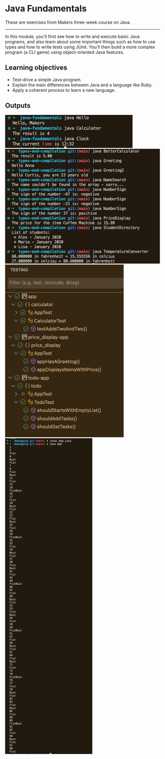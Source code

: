 # Java Fundamentals

These are exercises from Makers three-week course on Java.


----
In this module, you'll first see how to write and execute basic Java programs, and also learn about some important things such as how to use types and how to write tests using JUnit. You'll then build a more complex program (a CLI game) using object-oriented Java features.

## Learning objectives
* Test-drive a simple Java program.
* Explain the main differences between Java and a language like Ruby.
* Apply a coherent process to learn a new language.

## Outputs

<img src="https://github.com/EvSivtsova/java-fundamentals/blob/main/outputs/first_java_programs_output.png">
<img src="https://github.com/EvSivtsova/java-fundamentals/blob/main/outputs/types_and_compilation_output.png">
<img src="https://github.com/EvSivtsova/java-fundamentals/blob/main/outputs/testing_output.png">
<img src="https://github.com/EvSivtsova/java-fundamentals/blob/main/outputs/debugging_fizzbuzz_output.png">
